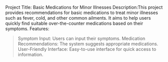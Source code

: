 Project Title: Basic Medications for Minor Illnesses
Description:This project provides recommendations for basic medications to treat minor illnesses such as fever, cold, and other common ailments. It aims to help users 
            quickly find suitable over-the-counter medications based on their symptoms.
Features:
>Symptom Input: Users can input their symptoms.
>Medication Recommendations: The system suggests appropriate medications.
>User-Friendly Interface: Easy-to-use interface for quick access to information.
